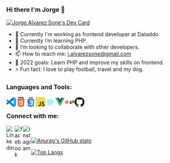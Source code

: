 ### Hi there I'm Jorge 👋

<a href="https://app.daily.dev/Jorge"><img src="https://api.daily.dev/devcards/2349a796e457467299d06272047ec505.png?r=8c4" width="200" alt="Jorge Alvarez Sone's Dev Card"/></a>

- 🔭 Currently I'm working as frontend developer at Dataddo 
- 🌱 Currently I’m learning PHP.
- 👯 I’m looking to collaborate with other developers.
- 📫 How to reach me: j.alvarezsone@gmail.com
- 🥅 2022 goals: Learn PHP and improve my skills on frontend.
- ⚡ Fun fact: I love to play football, travel and my dog.

### Languages and Tools:
<img align="left" alt="Visual Studio Code" width="26px" src="https://raw.githubusercontent.com/github/explore/80688e429a7d4ef2fca1e82350fe8e3517d3494d/topics/visual-studio-code/visual-studio-code.png" />
<img align="left" alt="HTML5" width="26px" src="https://raw.githubusercontent.com/github/explore/80688e429a7d4ef2fca1e82350fe8e3517d3494d/topics/html/html.png" />
<img align="left" alt="CSS3" width="26px" src="https://raw.githubusercontent.com/github/explore/80688e429a7d4ef2fca1e82350fe8e3517d3494d/topics/css/css.png" />
<img align="left" alt="JavaScript" width="26px" src="https://raw.githubusercontent.com/github/explore/80688e429a7d4ef2fca1e82350fe8e3517d3494d/topics/javascript/javascript.png" />
<img align="left" alt="React" width="26px" src="https://raw.githubusercontent.com/github/explore/80688e429a7d4ef2fca1e82350fe8e3517d3494d/topics/react/react.png" />
<img align="left" alt="React" width="26px" src="https://raw.githubusercontent.com/github/explore/80688e429a7d4ef2fca1e82350fe8e3517d3494d/topics/vue/vue.png"
/>
<img align="left" alt="Git" width="26px" src="https://raw.githubusercontent.com/github/explore/80688e429a7d4ef2fca1e82350fe8e3517d3494d/topics/git/git.png" />
<img align="left" alt="GitHub" width="26px" src="https://raw.githubusercontent.com/github/explore/78df643247d429f6cc873026c0622819ad797942/topics/github/github.png" />
<br>

### Connect with me:

[<img align="left" alt="Linkedin" width="22px" src="https://cdn.jsdelivr.net/npm/simple-icons@v3/icons/linkedin.svg">][linkedin]
[<img align="left" alt="facebook" width="22px" src="https://cdn.jsdelivr.net/npm/simple-icons@v3/icons/facebook.svg">][facebook]
[<img align="left" alt="instagram" width="22px" src="https://cdn.jsdelivr.net/npm/simple-icons@v3/icons/instagram.svg">][instagram]

[linkedin]: https://www.linkedin.com/in/jorge-alvarez-sone
[facebook]: https://www.facebook.com/jorge.alvarezsone
[instagram]: https://www.instagram.com/j_alvarez08/
<br>

[![Anurag's GitHub stats](https://github-readme-stats.vercel.app/api?username=j-alvarezsone&theme=react&layout=compact)](https://github.com/anuraghazra/github-readme-stats)

[![Top Langs](https://github-readme-stats.vercel.app/api/top-langs/?username=j-alvarezsone&theme=react&layout=compact)](https://github.com/anuraghazra/github-readme-stats)


